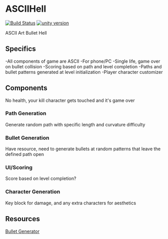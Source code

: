 # ASCIIHell
[![Build Status](https://api.travis-ci.com/trashbros/ASCIIHell.svg?branch=master)](https://travis-ci.com/trashbros/ASCIIHell)
[![unity version](https://img.shields.io/badge/unity%20version-2018.4.14f1-green.svg)]()

ASCII Art Bullet Hell

## Specifics
-All components of game are ASCII
-For phone/PC
-Single life, game over on bullet collision
-Scoring based on path and level completion
-Paths and bullet patterns generated at level initialization
-Player character customizer


## Components
No health, your kill character gets touched and it's game over
### Path Generation
Generate random path with specific length and curvature difficulty
### Bullet Generation
Have resource, need to generate bullets at random patterns that leave the defined path open
### UI/Scoring
Score based on level completion?
### Character Generation
Key block for damage, and any extra characters for aesthetics

## Resources
[Bullet Generator](https://github.com/jongallant/Unity-Bullet-Hell)
